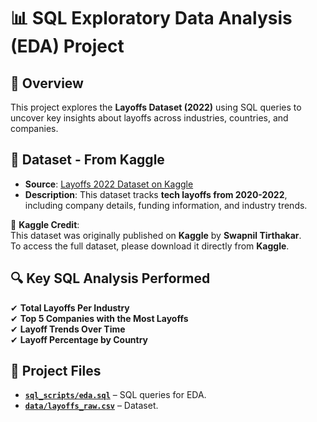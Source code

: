 # 📊 SQL Exploratory Data Analysis (EDA) Project

## 📌 Overview
This project explores the **Layoffs Dataset (2022)** using SQL queries to uncover key insights about layoffs across industries, countries, and companies.

## 📂 Dataset - From Kaggle
- **Source**: [Layoffs 2022 Dataset on Kaggle](https://www.kaggle.com/datasets/swaptr/layoffs-2022)
- **Description**: This dataset tracks **tech layoffs from 2020-2022**, including company details, funding information, and industry trends.

🔹 **Kaggle Credit**:  
This dataset was originally published on **Kaggle** by **Swapnil Tirthakar**.  
To access the full dataset, please download it directly from **Kaggle**.

## 🔍 Key SQL Analysis Performed
✔ **Total Layoffs Per Industry**  
✔ **Top 5 Companies with the Most Layoffs**  
✔ **Layoff Trends Over Time**  
✔ **Layoff Percentage by Country**  

## 📂 Project Files
- **[`sql_scripts/eda.sql`](./sql_scripts/eda.sql)** – SQL queries for EDA.
- **[`data/layoffs_raw.csv`](./data/layoffs_raw.csv)** – Dataset.

